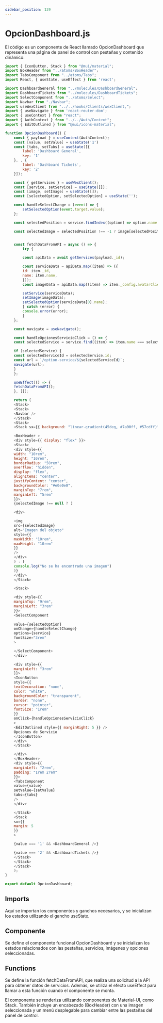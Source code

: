 ```yaml
---
sidebar_position: 139
---
```


# OpcionDashboard.js

El código es un componente de React llamado OpcionDashboard que representa una página de panel de control con pestañas y contenido dinámico.

```js 
import { IconButton, Stack } from "@mui/material";
import BoxHeader from "../atoms/BoxHeader";
import TabsComponent from "../atoms/Tabs";
import React, { useState, useEffect } from 'react';

import DashboardGeneral from "../molecules/DashboardGeneral";
import DashboardTickets from "../molecules/DashboardTickets";
import SelectComponent from "../atoms/Select";
import Navbar from "./Navbar";
import useWexClient from "../../hooks/Clients/wexClient,";
import { useNavigate } from 'react-router-dom';
import { useContext } from "react";
import { AuthContext } from "../../Auth/Context";
import { EditOutlined } from "@mui/icons-material";

function OpcionDashboard() {
    const { payload } = useContext(AuthContext);
    const [value, setValue] = useState('1')
    const [tabs, setTabs] = useState([{
        label: 'Dashboard General',
        key: '1'
    }, , {
        label: 'Dashboard Tickets',
        key: '2'
    }]);

    const { getServices } = useWexClient();
    const [service, setService] = useState([]);
    const [image, setImage] = useState([]);
    const [selectedOption, setSelectedOption] = useState('');

    const handleSelectChange = (event) => {
        setSelectedOption(event.target.value);
    };

    const selectedPosition = service.findIndex((option) => option.name === selectedOption);

    const selectedImage = selectedPosition !== -1 ? image[selectedPosition] : '';


    const fetchDataFromAPI = async () => {
        try {

        const apiData = await getServices(payload._id);

        const serviceData = apiData.map((item) => ({
        id: item._id,
        name: item.name,
        }));
        const imageData = apiData.map((item) => item._config.avatarClient);

        setService(serviceData);
        setImage(imageData);
        setSelectedOption(serviceData[0].name);
        } catch (error) {
        console.error(error);
        }
    };

    const navigate = useNavigate();

    const handleOpcionesServicioClick = () => {
    const selectedService = service.find((item) => item.name === selectedOption);

    if (selectedService) {
    const selectedServiceId = selectedService.id;
    const url = `/option-service/${selectedServiceId}`;
    navigate(url);
    }
    };

    useEffect(() => {
    fetchDataFromAPI();
    }, []);

    return (
    <Stack>
    <Stack>
    <Navbar />
    </Stack>
    <Stack>
    <Stack sx={{ background: "linear-gradient(45deg, #7a90ff, #57cdff)" }}>

    <BoxHeader >
    <div style={{ display: "flex" }}>
    <Stack>
    <div style={{
    width: "10rem",
    height: "10rem",
    borderRadius: "50rem",
    overflow: "hidden",
    display: "flex",
    alignItems: "center",
    justifyContent: "center",
    backgroundColor: "#e0e0e0",
    marginTop: "7rem",
    marginLeft: "5rem"
    }}>
    {selectedImage !== null ? (

    <div>

    <img
    src={selectedImage}
    alt="Imagen del objeto"
    style={{
    maxWidth: "10rem",
    maxHeight: "10rem"
    }}
    />
    </div>
    ) : (
    console.log("No se ha encontrado una imagen")
    )}
    </div>
    </Stack>

    <Stack>

    <div style={{
    marginTop: "9rem",
    marginLeft: "3rem"
    }}>
    <SelectComponent
                                       
    value={selectedOption}
    onChange={handleSelectChange}
    options={service}
    fontSize="3rem"
    >

    </SelectComponent>
    </div>

    <div style={{
    marginLeft: "3rem"
    }}>
    <IconButton
    style={{
    textDecoration: "none",
    color: "white",
    backgroundColor: "transparent",
    border: "none",
    cursor: "pointer",
    fontSize: "1rem"
    }}
    onClick={handleOpcionesServicioClick}
    >
    <EditOutlined style={{ marginRight: 5 }} />
    Opciones de Servicio
    </IconButton>
    </div>
    </Stack>

    </div>
    </BoxHeader>
    <div style={{
    marginLeft: "2rem",
    padding: "1rem 2rem"
    }}>
    <TabsComponent
    value={value}
    setValue={setValue}
    tabs={tabs}
    />
    </div>

    </Stack>
    <Stack
    sx={{
    margin: 5
    }}
    >

    {value === '1' && <DashboardGeneral />}

    {value === '2' && <DashboardTickets />}
    </Stack>
    </Stack>
    </Stack>
    );
}

export default OpcionDashboard;
```

## Imports

Aquí se importan los componentes y ganchos necesarios, y se inicializan los estados utilizando el gancho useState.

## Componente

Se define el componente funcional OpcionDashboard y se inicializan los estados relacionados con las pestañas, servicios, imágenes y opciones seleccionadas.

## Functions

Se define la función fetchDataFromAPI, que realiza una solicitud a la API para obtener datos de servicios. Además, se utiliza el efecto useEffect para llamar a esta función cuando el componente se monta.

El componente se renderiza utilizando componentes de Material-UI, como Stack. También incluye un encabezado (BoxHeader) con una imagen seleccionada y un menú desplegable para cambiar entre las pestañas del panel de control.